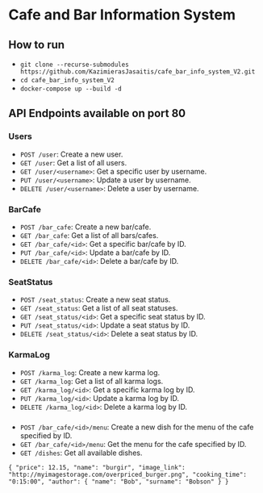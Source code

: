 # Cafe and Bar Information System

## How to run

- `git clone --recurse-submodules https://github.com/KazimierasJasaitis/cafe_bar_info_system_V2.git`
- `cd cafe_bar_info_system_V2`
- `docker-compose up --build -d`

## API Endpoints available on port 80
### Users

- `POST /user`: Create a new user.
- `GET /user`: Get a list of all users.
- `GET /user/<username>`: Get a specific user by username.
- `PUT /user/<username>`: Update a user by username.
- `DELETE /user/<username>`: Delete a user by username.

### BarCafe

- `POST /bar_cafe`: Create a new bar/cafe.
- `GET /bar_cafe`: Get a list of all bars/cafes.
- `GET /bar_cafe/<id>`: Get a specific bar/cafe by ID.
- `PUT /bar_cafe/<id>`: Update a bar/cafe by ID.
- `DELETE /bar_cafe/<id>`: Delete a bar/cafe by ID.

### SeatStatus

- `POST /seat_status`: Create a new seat status.
- `GET /seat_status`: Get a list of all seat statuses.
- `GET /seat_status/<id>`: Get a specific seat status by ID.
- `PUT /seat_status/<id>`: Update a seat status by ID.
- `DELETE /seat_status/<id>`: Delete a seat status by ID.

### KarmaLog

- `POST /karma_log`: Create a new karma log.
- `GET /karma_log`: Get a list of all karma logs.
- `GET /karma_log/<id>`: Get a specific karma log by ID.
- `PUT /karma_log/<id>`: Update a karma log by ID.
- `DELETE /karma_log/<id>`: Delete a karma log by ID.

###

- `POST /bar_cafe/<id>/menu`: Create a new dish for the menu of the cafe specified by ID.
- `GET /bar_cafe/<id>/menu`: Get the menu for the cafe specified by ID.
- `GET /dishes`: Get all available dishes.

`{
    "price": 12.15,
    "name": "burgir",
    "image_link": "http://myimagestorage.com/overpriced_burger.png",
    "cooking_time": "0:15:00",
    "author": {
        "name": "Bob",
        "surname": "Bobson"
    }
}`

